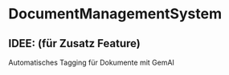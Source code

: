 # DocumentManagementSystem

## IDEE: (für Zusatz Feature)

Automatisches Tagging für Dokumente mit GemAI



